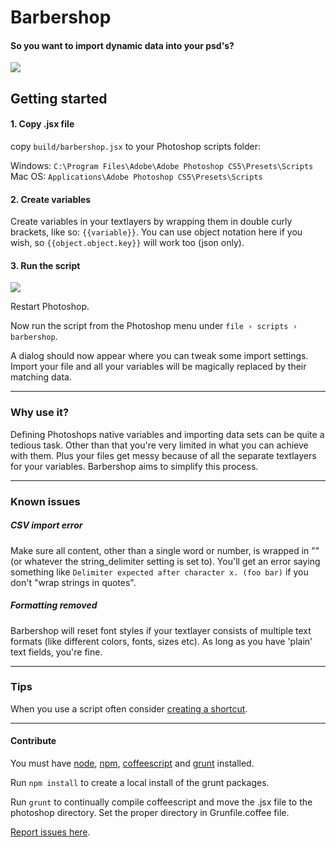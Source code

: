 # Barbershop ##
#### So you want to import dynamic data into your psd's? ####

![](https://raw.github.com/EightMedia/ps-barbershop/master/assets/img/example.png)

## Getting started ##
#### 1. Copy .jsx file ####
copy `build/barbershop.jsx` to your Photoshop scripts folder:

Windows: `C:\Program Files\Adobe\Adobe Photoshop CS5\Presets\Scripts`   
Mac OS: `Applications\Adobe Photoshop CS5\Presets\Scripts`

#### 2. Create variables ####
Create variables in your textlayers by wrapping them in double curly brackets, like so: `{{variable}}`. You can use object notation here if you wish, so `{{object.object.key}}` will work too (json only).

#### 3. Run the script ####

![](https://raw.github.com/EightMedia/ps-barbershop/master/assets/img/dialog.jpg)

Restart Photoshop. 

Now run the script from the Photoshop menu under `file › scripts › barbershop`.

A dialog should now appear where you can tweak some import settings. Import your file and all your variables will be magically replaced by their matching data.

---

### Why use it? ###
Defining Photoshops native variables and importing data sets can be quite a tedious task. Other than that you're very limited in what you can achieve with them. Plus your files get messy because of all the separate textlayers for your variables. Barbershop aims to simplify this process.

---

### Known issues ###
##### CSV import error #####
Make sure all content, other than a single word or number, is wrapped in "" (or whatever the string_delimiter setting is set to). You'll get an error saying something like `Delimiter expected after character x. (foo bar)` if you don't "wrap strings in quotes".

##### Formatting removed #####
Barbershop will reset font styles if your textlayer consists of multiple text formats (like different colors, fonts, sizes etc). As long as you have 'plain' text fields, you're fine.

---

### Tips ###
When you use a script often consider [creating a shortcut](http://help.adobe.com/en_US/photoshop/cs/using/WSfd1234e1c4b69f30ea53e41001031ab64-7448a.html#WSA72EC22F-E602-4fa7-B236-401CCDD3DF1Aa).

---

#### Contribute ####
You must have [node](http://nodejs.org/), [npm](https://npmjs.org/), [coffeescript](http://www.coffeescript.org) and [grunt](http://www.gruntjs.com) installed.

Run `npm install` to create a local install of the grunt packages.

Run `grunt` to continually compile coffeescript and move the .jsx file to the photoshop directory. Set the proper directory in Grunfile.coffee file.

[Report issues here](https://github.com/EightMedia/ps-barbershop/issues).
